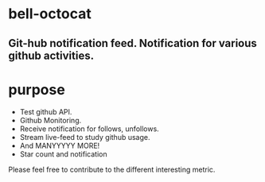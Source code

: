 # bell-octocat
Git-hub notification feed. Notification for various github activities.
------------------------------------------------------------------------

# purpose

* Test github API.
* Github Monitoring.
* Receive notification for follows, unfollows.
* Stream live-feed to study github usage.
* And MANYYYYY MORE!
* Star count and notification


Please feel free to contribute to the different interesting metric.


